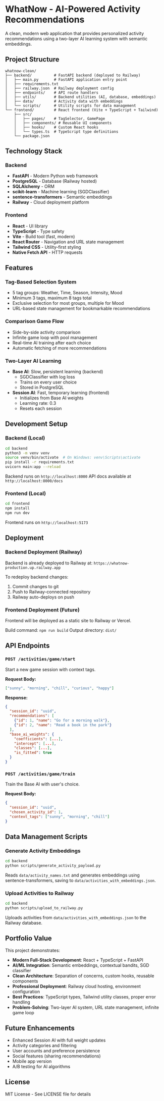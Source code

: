 # WhatNow - AI-Powered Activity Recommendations

A clean, modern web application that provides personalized activity recommendations using a two-layer AI learning system with semantic embeddings.

## Project Structure

```
whatnow-clean/
├── backend/          # FastAPI backend (deployed to Railway)
│   ├── main.py       # FastAPI application entry point
│   ├── requirements.txt
│   ├── railway.json  # Railway deployment config
│   ├── endpoints/    # API route handlers
│   ├── utils/        # Backend utilities (AI, database, embeddings)
│   ├── data/         # Activity data with embeddings
│   └── scripts/      # Utility scripts for data management
└── frontend/         # React frontend (Vite + TypeScript + Tailwind)
    ├── src/
    │   ├── pages/    # TagSelector, GamePage
    │   ├── components/ # Reusable UI components
    │   ├── hooks/    # Custom React hooks
    │   └── types.ts  # TypeScript type definitions
    └── package.json
```

## Technology Stack

### Backend
- **FastAPI** - Modern Python web framework
- **PostgreSQL** - Database (Railway hosted)
- **SQLAlchemy** - ORM
- **scikit-learn** - Machine learning (SGDClassifier)
- **sentence-transformers** - Semantic embeddings
- **Railway** - Cloud deployment platform

### Frontend
- **React** - UI library
- **TypeScript** - Type safety
- **Vite** - Build tool (fast, modern)
- **React Router** - Navigation and URL state management
- **Tailwind CSS** - Utility-first styling
- **Native Fetch API** - HTTP requests

## Features

### Tag-Based Selection System
- 5 tag groups: Weather, Time, Season, Intensity, Mood
- Minimum 3 tags, maximum 8 tags total
- Exclusive selection for most groups, multiple for Mood
- URL-based state management for bookmarkable recommendations

### Comparison Game Flow
- Side-by-side activity comparison
- Infinite game loop with pool management
- Real-time AI training after each choice
- Automatic fetching of more recommendations

### Two-Layer AI Learning
- **Base AI**: Slow, persistent learning (backend)
  - SGDClassifier with log loss
  - Trains on every user choice
  - Stored in PostgreSQL
- **Session AI**: Fast, temporary learning (frontend)
  - Initializes from Base AI weights
  - Learning rate: 0.3
  - Resets each session

## Development Setup

### Backend (Local)

```bash
cd backend
python3 -m venv venv
source venv/bin/activate  # On Windows: venv\Scripts\activate
pip install -r requirements.txt
uvicorn main:app --reload
```

Backend runs on `http://localhost:8000`
API docs available at `http://localhost:8000/docs`

### Frontend (Local)

```bash
cd frontend
npm install
npm run dev
```

Frontend runs on `http://localhost:5173`

## Deployment

### Backend Deployment (Railway)
Backend is already deployed to Railway at:
`https://whatnow-production.up.railway.app`

To redeploy backend changes:
1. Commit changes to git
2. Push to Railway-connected repository
3. Railway auto-deploys on push

### Frontend Deployment (Future)
Frontend will be deployed as a static site to Railway or Vercel.

Build command: `npm run build`
Output directory: `dist/`

## API Endpoints

### `POST /activities/game/start`
Start a new game session with context tags.

**Request Body:**
```json
["sunny", "morning", "chill", "curious", "happy"]
```

**Response:**
```json
{
  "session_id": "uuid",
  "recommendations": [
    {"id": 1, "name": "Go for a morning walk"},
    {"id": 2, "name": "Read a book in the park"}
  ],
  "base_ai_weights": {
    "coefficients": [...],
    "intercept": [...],
    "classes": [...],
    "is_fitted": true
  }
}
```

### `POST /activities/game/train`
Train the Base AI with user's choice.

**Request Body:**
```json
{
  "session_id": "uuid",
  "chosen_activity_id": 1,
  "context_tags": ["sunny", "morning", "chill"]
}
```

## Data Management Scripts

### Generate Activity Embeddings
```bash
cd backend
python scripts/generate_activity_payload.py
```

Reads `data/activity_names.txt` and generates embeddings using sentence-transformers, saving to `data/activities_with_embeddings.json`.

### Upload Activities to Railway
```bash
cd backend
python scripts/upload_to_railway.py
```

Uploads activities from `data/activities_with_embeddings.json` to the Railway database.

## Portfolio Value

This project demonstrates:
- **Modern Full-Stack Development**: React + TypeScript + FastAPI
- **AI/ML Integration**: Semantic embeddings, contextual bandits, SGD classifier
- **Clean Architecture**: Separation of concerns, custom hooks, reusable components
- **Professional Deployment**: Railway cloud hosting, environment configuration
- **Best Practices**: TypeScript types, Tailwind utility classes, proper error handling
- **Problem-Solving**: Two-layer AI system, URL state management, infinite game loop

## Future Enhancements
- Enhanced Session AI with full weight updates
- Activity categories and filtering
- User accounts and preference persistence
- Social features (sharing recommendations)
- Mobile app version
- A/B testing for AI algorithms

## License
MIT License - See LICENSE file for details



